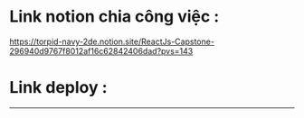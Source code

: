 # Link notion chia công việc :
https://torpid-navy-2de.notion.site/ReactJs-Capstone-296940d9767f8012af16c62842406dad?pvs=143

# Link deploy :
*******************
